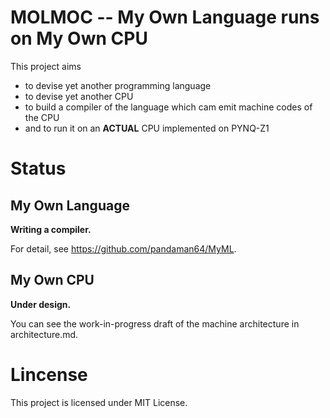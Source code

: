 # MOLMOC -- My Own Language runs on My Own CPU
This project aims 
 + to devise yet another programming language
 + to devise yet another CPU
 + to build a compiler of the language which cam emit machine codes of the CPU
 + and to run it on an **ACTUAL** CPU implemented on PYNQ-Z1

# Status
## My Own Language
**Writing a compiler.**

For detail, see https://github.com/pandaman64/MyML.

## My Own CPU
**Under design.**

You can see the work-in-progress draft of the machine architecture in architecture.md.

# Lincense
This project is licensed under MIT License.
